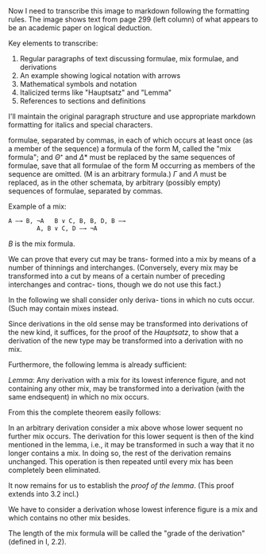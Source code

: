 <thinking>
Now I need to transcribe this image to markdown following the formatting rules. The image shows text from page 299 (left column) of what appears to be an academic paper on logical deduction. 

Key elements to transcribe:
1. Regular paragraphs of text discussing formulae, mix formulae, and derivations
2. An example showing logical notation with arrows
3. Mathematical symbols and notation
4. Italicized terms like "Hauptsatz" and "Lemma"
5. References to sections and definitions

I'll maintain the original paragraph structure and use appropriate markdown formatting for italics and special characters.
</thinking>

formulae, separated by commas, in each of which
occurs at least once (as a member of the sequence)
a formula of the form M, called the "mix formula";
and *Θ*⁺ and *Δ** must be replaced by the same
sequences of formulae, save that all formulae of the
form M occurring as members of the sequence are
omitted. (M is an arbitrary formula.) *Γ* and *Λ* must
be replaced, as in the other schemata, by arbitrary
(possibly empty) sequences of formulae, separated
by commas.

Example of a mix:

```txt
A —→ B, ¬A   B ∨ C, B, B, D, B —→
        A, B ∨ C, D —→ ¬A
```

*B* is the mix formula.

We can prove that every cut may be trans-
formed into a mix by means of a number of
thinnings and interchanges. (Conversely, every mix
may be transformed into a cut by means of a certain
number of preceding interchanges and contrac-
tions, though we do not use this fact.)

In the following we shall consider only deriva-
tions in which no cuts occur. (Such may
contain mixes instead.

Since derivations in the old sense may be
transformed into derivations of the new kind, it
suffices, for the proof of the *Hauptsatz*, to show that
a derivation of the new type may be transformed
into a derivation with no mix.

Furthermore, the following lemma is already
sufficient:

*Lemma*: Any derivation with a mix for its
lowest inference figure, and not containing any
other mix, may be transformed into a derivation
(with the same endsequent) in which no mix
occurs.

From this the complete theorem easily follows:

In an arbitrary derivation consider a mix above
whose lower sequent no further mix occurs. The
derivation for this lower sequent is then of the kind
mentioned in the lemma, i.e., it may be transformed
in such a way that it no longer contains a mix. In
doing so, the rest of the derivation remains
unchanged. This operation is then repeated until
every mix has been completely been eliminated.

It now remains for us to establish the *proof of the
lemma*. (This proof extends into 3.2 incl.)

We have to consider a derivation whose lowest
inference figure is a mix and which contains no
other mix besides.

The length of the mix formula will be called the
"grade of the derivation" (defined in I, 2.2).
